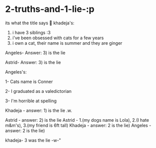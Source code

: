 # 2-truths-and-1-lie-:p
its what the title says 🙂
khadeja's:
1. i have 3 siblings :3
2. i've been obsessed with cats for a few years
3. i own a cat, their name is summer and they are ginger

Angeles- Answer: 3) is the lie

Astrid- Answer: 3) is the lie

Angeles's:

1- Cats name is Conner

2- I graduated as a valedictorian 

3- I'm horrible at spelling

Khadeja - answer: 1) is the lie .w.

Astrid - answer: 2) is the lie 
Astrid - 1.(my dogs name is Lola), 
2.(I hate m&m's), 
3.(my friend is 6ft tall)
Khadeja - answer: 2 is the lie)
Angeles - answer: 2 is the lie)


khadeja- 3 was the lie -w-"
